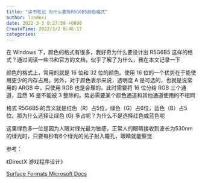 ```yaml
---
title: "读书笔记 为什么要有R5G6B5颜色格式"
author: lindexi
date: 2022-3-3 8:27:59 +0800
CreateTime: 2022/3/2 8:46:17
categories: 
---
```


在 Windows 下，颜色的格式有很多，我好奇为什么要设计出 R5G6B5 这样的格式？通过阅读一些书和官方的文档，似乎了解了为什么，我在本文记录一下

<!--more-->


<!-- CreateTime:2022/3/2 8:46:17 -->

<!-- 博客 -->
<!-- 发布 -->

颜色的格式上，常用的就是 16 位和 32 位的颜色。使用 16 位的一个优势在于能使用更少的内存占用。另外，对于颜色表示来说，透明度 A 是可选的，也就是说常用的 ARGB 中，只使用 RGB 也是合理的。此时需要将 16 位分给 RGB 三个通道，显然 16 是不能被 3 整除的。势必需要某个颜色通道和其他通道使用的不相同

格式 R5G6B5 的含义就是红色（R）占5位，绿色（G）占6位，蓝色（B）占5位。那为什么选择让绿色 (G) 多占呢？为什么不是选择红色或蓝色呢

这里绿色多一位是因为人眼对绿光最为敏感，正常人的眼睛接收到波长为530nm的绿光时，只要每秒有6个绿光的光子射入瞳孔，眼睛就能察觉

参考：

《DirectX 游戏程序设计》

[Surface Formats Microsoft Docs](https://docs.microsoft.com/en-us/previous-versions/windows/desktop/bb153349(v=vs.85)?redirectedfrom=MSDN&WT.mc_id=WD-MVP-5003260 )

